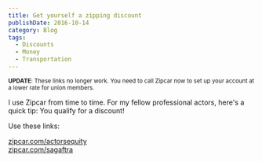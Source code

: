 ```yaml
---
title: Get yourself a zipping discount
publishDate: 2016-10-14
category: Blog
tags:
  - Discounts
  - Money
  - Transportation
---
```


<p>
  <small><b>UPDATE</b>: These links no longer work. You need to call Zipcar now to set up your account at a lower rate for
    union members.</small>
</p>

<p>
  I use Zipcar from time to time. For my fellow professional actors, here's a quick tip: You qualify for a discount!
</p>
<p>
  Use these links:<br />

<a href="https://zipcar.com/actorsequity">zipcar.com/actorsequity</a><br />
<a href="https://zipcar.com/sagaftra">zipcar.com/sagaftra</a>

</p>
